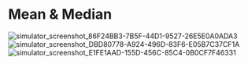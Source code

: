 # Mean & Median

![simulator_screenshot_86F24BB3-7B5F-44D1-9527-26E5E0A0ADA3](https://user-images.githubusercontent.com/110534543/182592770-2b968826-9c24-4c94-9517-c2a4b7c9df39.png)
![simulator_screenshot_DBD80778-A924-496D-83F6-E05B7C37CF1A](https://user-images.githubusercontent.com/110534543/182592098-0a379703-a4e1-435d-9aa8-262a80ebca7c.png)
![simulator_screenshot_E1FE1AAD-155D-456C-85C4-0B0CF7F46331](https://user-images.githubusercontent.com/110534543/182592269-082d9be6-d261-442b-998b-18db63873373.png)

